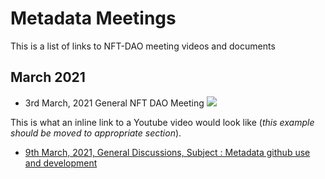 # Metadata Meetings

This is a list of links to NFT-DAO meeting videos and documents

## March 2021

* 3rd March, 2021 General NFT DAO Meeting
[![](http://img.youtube.com/vi/_u7mcBvEwbQ/0.jpg)](http://www.youtube.com/watch?v=_u7mcBvEwbQ "NFT DAO Meeting 3/3/21")

This is what an inline link to a Youtube video would look like (*this example should be moved to appropriate section*).


* [9th March, 2021, General Discussions, Subject : Metadata github use and development](2021-03-09-Metadata-github.md)
